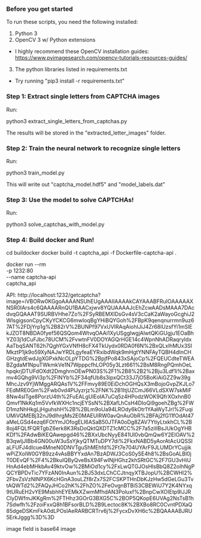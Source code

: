 ### Before you get started

To run these scripts, you need the following installed:

1. Python 3
2. OpenCV 3 w/ Python extensions
 - I highly recommend these OpenCV installation guides: 
   https://www.pyimagesearch.com/opencv-tutorials-resources-guides/ 
3. The python libraries listed in requirements.txt
 - Try running "pip3 install -r requirements.txt"

### Step 1: Extract single letters from CAPTCHA images

Run:

python3 extract_single_letters_from_captchas.py

The results will be stored in the "extracted_letter_images" folder.


### Step 2: Train the neural network to recognize single letters

Run:

python3 train_model.py

This will write out "captcha_model.hdf5" and "model_labels.dat"


### Step 3: Use the model to solve CAPTCHAs!

Run: 

python3 solve_captchas_with_model.py

### Step 4: Build docker and Run!
cd buildocker
docker build -t captcha_api -f Dockerfile-captcha-api .

docker run --rm \
-p 1232:80 \
--name captcha-api \
captcha_api

API: 
http://localhost:1232/getcaptcha?image=iVBORw0KGgoAAAANSUhEUgAAAIIAAAAkCAYAAABFRuIOAAAAAXNSR0IArs4c6QAAAARnQU1BAACxjwv8YQUAAAAJcEhZcwAADsMAAA7DAcdvqGQAAAT9SURBVHhe7Zo%2FSyRBEMXlDsGv4sV3cCaK2aWayoGcghiJ2WIsgigsonCpyCKyYCKCG6mwIoqBgYHiBQYGoh%2FBpK9qenqnurrmn9uz67AT%2FDjYrp1g%2B82rV%2BUNPf97VxUVlRAqAiohlJiJ4Zr68lUzsfYi1mSlEkJZOT8NBDA0fyef56QSQom4WtvqOAAi1XyUSgglwgjAlwtQKiGUgju1EOaBhYZ03j1dCuFJbc78UCM%2FvwtnFV0DOYAGQrHGE14c4WpnNhADRaqryIdxAaTbqSANT62h7QghYGxVNfH8cFX4TkUydx0RDA0f6N%2BxQLxlhMUx3SIMkztP1jk9o59XyNAJwYRDLgyfeaEYRxibdWqk9mHgtYNNFAyTQBH4dInCHGHzgtdEwdJgXGPxkNcOLpYTDG%2BpjfPo843xSAjoCp%2FQEUCdteTWEABZgdaM1NpuTWkmkVe1N7WpppcfhLOP05y3Lzt661%2BsM8RngPQmhOeLhpqkrjDTUFdOXdt2DmghrnOEwPN03S%2F1%2B8%2B2%2Bju3Ldf1i%2Baxmv4GQhg9Vi3p%2FINYb%2F34qfUb8s3ipxQCt33J7jO5BoKiAiGZZ9w39gMhcJzv9YjWMggARQAs1V%2FFmvy89E0EiDchOGHQsX3mBojoGvpZKJLo7FEdMRE0Gm%2Fwb0vd4PlJyzrjz%2FNK%2B1ItjUZCmJ66VLdSXW7skMiF8Nw4sITge8PorzU4th%2FuEALgUlEoIA7uCq5z4HPodzWOK9QfrXOxhnB0Qmvf1NkKq1m5VvfkWXHc1ncjEYSsN%2BXafLhCsH4DIoQi9goehZBg%2FWD1mzNhHkgLjHguhshH%2B%2BLm9oUa94LROdy6kOtr1YAaWyTJrI%2FuqiUMiVQMEBj32nJ9dlhrgMs2E0MAEUIRW0avQnAuObR%2BFAj2fG11fOdAt47aMeLGSd4ezq6FOtYmJOfogELI6ASaB50JTFA0oDg8ZAV7YtiyLtxkhCL%2B8oj4FQLfFQRTgbZ6erk8K3RsDoQktQXDTZ1cMCC%2F7a5ziIIBsJUkOgYHBKDf%2FAdwBiKEQAwepgd46%2BXxUbcNyyE841UI0vbQmQw6Y2EIOAV%2B3qwljJIBb4GN00uW3uSsYjkyQTMTuDPY7di%2FkxNABD5yAorAtAcUQSSIaLFUFJ4dIcue4MneN0DNVTguShMEhfd%2Ft7e704UYArF9JLUMDrYCujjikwPiZXoIW0GYB9zz4vAsBBYYxdAn7BzADWJ3CoS0ySE4h8%2BsGoALBl0jT0DEvQF%2F4%2BkuIQByQveBsX94FwINjHGhz2khSRtGC%2F7GU3vHiUHnAd4ebMHkbAv49ktvOw%2BMiOd1cy%2FxLwQTGJOsHlsBbQ8Z2oIhNgPQCYBPDvTic7YFzAN0InAun%2BJ53dxLChCCJtnqyXTBJopU%2BCWHl2%2FbvZsVzNlNPX6KcHGnA3ouLZf8rZx7S2FCSKPTHnDbKJzHw5dGeLGu3TvtAQWTd2%2FAQyJHCo2hK%2FhZO%2FeOvgnBTBi53CBEWiU7Y2K4NYxq9tURuEH2vYE9MsbhhEYEMkXZwmMfhdAN3Poluxf%2BnpCwXOIEtp9lJJRCIyDWfmJKKgRm%2FTHhz3GOrG3BXG5C%2BOP5QKopE6UVAg2NsTsB1h7Sdwfh%2FzoiFxxQ8h1BFsorBLD%2B9Lectoc8K%2BXBo8RC0CvntPDXaQ85dgeDSKmFkA0dLPOslAeRARBCRTrv6j%2FycxDvXH6c%2BQAAAABJRU5ErkJggg%3D%3D

image field is base64 image

